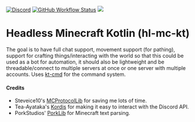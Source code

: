[![Discord](https://img.shields.io/discord/745728805678874800?logo=discord)](https://discord.gg/MwBvhEz)
[![GitHub Workflow Status](https://img.shields.io/github/workflow/status/wnuke/hl-mc-kt/Java%20CI%20with%20Gradle?logo=github)](https://github.com/wnuke/hl-mc-kt/actions?query=workflow%3A%22Java%20CI%20with%20Gradle%22)
[![](https://jitpack.io/v/dev.wnuke/hl-mc-kt.svg)](https://jitpack.io/#dev.wnuke/hl-mc-kt)
# Headless Minecraft Kotlin (hl-mc-kt)

The goal is to have full chat support, movement support (for pathing), support for crafting things/interacting with the world so that this could be used as a bot for automation, it should also be lightweight and be threadable/connect to multiple servers at once or one server with multiple accounts.
Uses [kt-cmd](https://github.com/wnuke-dev/kt-cmd) for the command system.

#### Credits
 - Steveice10's [MCProtocolLib](https://github.com/Steveice10/MCProtocolLib) for saving me lots of time.
 - Tea-Ayataka's [Kordis](https://github.com/Tea-Ayataka/Kordis) for making it easy to interact with the Discord API.
 - PorkStudios' [PorkLib](https://github.com/PorkStudios/PorkLib) for Minecraft text parsing.